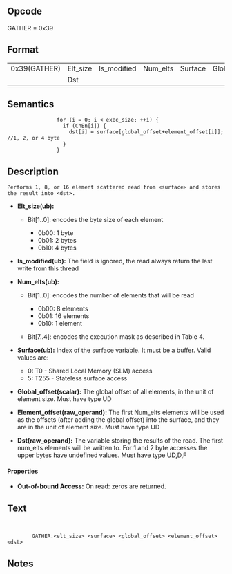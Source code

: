 <!---======================= begin_copyright_notice ============================

Copyright (C) 2020-2021 Intel Corporation

SPDX-License-Identifier: MIT

============================= end_copyright_notice ==========================-->

 

## Opcode

  GATHER = 0x39

## Format

| | | | | | | |
| --- | --- | --- | --- | --- | --- | --- |
| 0x39(GATHER) | Elt_size | Is_modified | Num_elts | Surface | Global_offset | Element_offset |
|              | Dst      |             |          |         |               |                |


## Semantics




                    for (i = 0; i < exec_size; ++i) {
                      if (ChEn[i]) {
                        dst[i] = surface[global_offset+element_offset[i]]; //1, 2, or 4 byte
                      }
                    }

## Description


    Performs 1, 8, or 16 element scattered read from <surface> and stores the result into <dst>.

- **Elt_size(ub):** 
 
  - Bit[1..0]: encodes the byte size of each element
 
    - 0b00:  1 byte 
    - 0b01:  2 bytes 
    - 0b10:  4 bytes
- **Is_modified(ub):** The field is ignored, the read always return the last write from this thread

- **Num_elts(ub):** 
 
  - Bit[1..0]: encodes the number of elements that will be read
 
    - 0b00:  8 elements 
    - 0b01:  16 elements 
    - 0b10:  1 element 
  - Bit[7..4]: encodes the execution mask as described in Table 4.

- **Surface(ub):** Index of the surface variable. It must be a buffer. Valid values are:
 
  - 0: T0 - Shared Local Memory (SLM) access 
  - 5: T255 - Stateless surface access
- **Global_offset(scalar):** The global offset of all elements, in the unit of element size. Must have type UD

- **Element_offset(raw_operand):** The first Num_elts elements will be used as the offsets (after adding the global offset) into the surface, and they are in the unit of element size. Must have type UD

- **Dst(raw_operand):** The variable storing the results of the read. The first num_elts elements will be written to. For 1 and 2 byte accesses the upper bytes have undefined values. Must have type UD,D,F

#### Properties
- **Out-of-bound Access:** On read: zeros are returned. 


## Text
```
    

		GATHER.<elt_size> <surface> <global_offset> <element_offset> <dst>
```



## Notes


